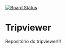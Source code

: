 [![Board Status](https://dev.azure.com/hacker6i3q/ff6ec524-4801-420d-a8e2-213c944400d2/9e7c5b20-c8ad-4cdb-a908-8e7a7c4c32d7/_apis/work/boardbadge/6cd6a522-c3c3-44a1-96f4-1dbc210effdd)](https://dev.azure.com/hacker6i3q/ff6ec524-4801-420d-a8e2-213c944400d2/_boards/board/t/9e7c5b20-c8ad-4cdb-a908-8e7a7c4c32d7/Microsoft.RequirementCategory)
# Tripviewer
Repositório do tripviewer!!!
